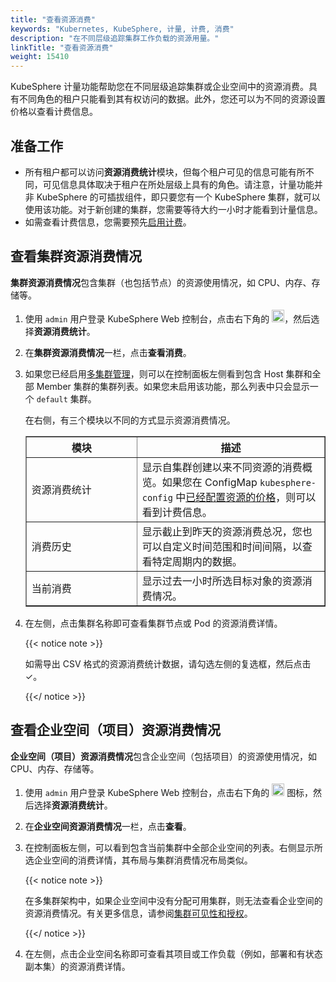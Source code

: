 ```yaml
---
title: "查看资源消费"
keywords: "Kubernetes, KubeSphere, 计量, 计费, 消费"
description: "在不同层级追踪集群工作负载的资源用量。"
linkTitle: "查看资源消费"
weight: 15410
---
```


KubeSphere 计量功能帮助您在不同层级追踪集群或企业空间中的资源消费。具有不同角色的租户只能看到其有权访问的数据。此外，您还可以为不同的资源设置价格以查看计费信息。

## 准备工作 

- 所有租户都可以访问**资源消费统计**模块，但每个租户可见的信息可能有所不同，可见信息具体取决于租户在所处层级上具有的角色。请注意，计量功能并非 KubeSphere 的可插拔组件，即只要您有一个 KubeSphere 集群，就可以使用该功能。对于新创建的集群，您需要等待大约一小时才能看到计量信息。
- 如需查看计费信息，您需要预先[启用计费](../enable-billing/)。

## 查看集群资源消费情况

**集群资源消费情况**包含集群（也包括节点）的资源使用情况，如 CPU、内存、存储等。

1. 使用 `admin` 用户登录 KubeSphere Web 控制台，点击右下角的 <img src="/images/docs/v3.3/zh-cn/toolbox/metering-and-billing/view-resource-consumption/toolbox.png" width='20px' alt="icon" />，然后选择**资源消费统计**。

2. 在**集群资源消费情况**一栏，点击**查看消费**。

3. 如果您已经启用[多集群管理](../../../multicluster-management/)，则可以在控制面板左侧看到包含 Host 集群和全部 Member 集群的集群列表。如果您未启用该功能，那么列表中只会显示一个 `default` 集群。

   在右侧，有三个模块以不同的方式显示资源消费情况。

   <table border="1">
     <tbody>
       <tr>
         <th width='160'>模块</th>
         <th>描述</th>
       </tr>
       <tr>
         <td>资源消费统计</td>
         <td>显示自集群创建以来不同资源的消费概览。如果您在 ConfigMap <code>kubesphere-config</code> 中<a href='../enable-billing/'>已经配置资源的价格</a>，则可以看到计费信息。</td>
       </tr>
         <tr>
           <td>消费历史</td>
           <td>显示截止到昨天的资源消费总况，您也可以自定义时间范围和时间间隔，以查看特定周期内的数据。</td>
       </tr>
         <tr>
           <td>当前消费</td>
           <td>显示过去一小时所选目标对象的资源消费情况。</td>
       </tr>
     </tbody>
   </table>
   
4. 在左侧，点击集群名称即可查看集群节点或 Pod 的资源消费详情。

   {{< notice note >}}
   
   如需导出 CSV 格式的资源消费统计数据，请勾选左侧的复选框，然后点击 ✓。
   
   {{</ notice >}} 

## 查看企业空间（项目）资源消费情况

**企业空间（项目）资源消费情况**包含企业空间（包括项目）的资源使用情况，如 CPU、内存、存储等。

1. 使用 `admin` 用户登录 KubeSphere Web 控制台，点击右下角的 <img src="/images/docs/v3.3/zh-cn/toolbox/metering-and-billing/view-resource-consumption/toolbox.png" width='20' alt="icon" /> 图标，然后选择**资源消费统计**。

2. 在**企业空间资源消费情况**一栏，点击**查看**。

3. 在控制面板左侧，可以看到包含当前集群中全部企业空间的列表。右侧显示所选企业空间的消费详情，其布局与集群消费情况布局类似。

   {{< notice note >}}

   在多集群架构中，如果企业空间中没有分配可用集群，则无法查看企业空间的资源消费情况。有关更多信息，请参阅[集群可见性和授权](../../../cluster-administration/cluster-settings/cluster-visibility-and-authorization/)。

   {{</ notice >}} 

4. 在左侧，点击企业空间名称即可查看其项目或工作负载（例如，部署和有状态副本集）的资源消费详情。
